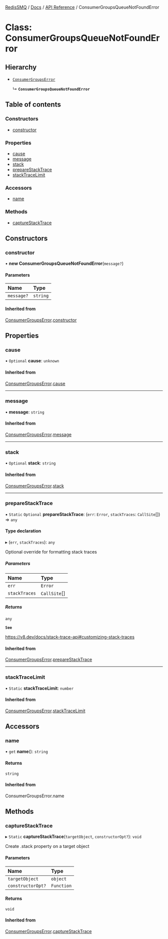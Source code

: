 [RedisSMQ](../../../README.md) / [Docs](../../README.md) / [API Reference](../README.md) / ConsumerGroupsQueueNotFoundError

# Class: ConsumerGroupsQueueNotFoundError

## Hierarchy

- [`ConsumerGroupsError`](ConsumerGroupsError.md)

  ↳ **`ConsumerGroupsQueueNotFoundError`**

## Table of contents

### Constructors

- [constructor](ConsumerGroupsQueueNotFoundError.md#constructor)

### Properties

- [cause](ConsumerGroupsQueueNotFoundError.md#cause)
- [message](ConsumerGroupsQueueNotFoundError.md#message)
- [stack](ConsumerGroupsQueueNotFoundError.md#stack)
- [prepareStackTrace](ConsumerGroupsQueueNotFoundError.md#preparestacktrace)
- [stackTraceLimit](ConsumerGroupsQueueNotFoundError.md#stacktracelimit)

### Accessors

- [name](ConsumerGroupsQueueNotFoundError.md#name)

### Methods

- [captureStackTrace](ConsumerGroupsQueueNotFoundError.md#capturestacktrace)

## Constructors

### constructor

• **new ConsumerGroupsQueueNotFoundError**(`message?`)

#### Parameters

| Name | Type |
| :------ | :------ |
| `message?` | `string` |

#### Inherited from

[ConsumerGroupsError](ConsumerGroupsError.md).[constructor](ConsumerGroupsError.md#constructor)

## Properties

### cause

• `Optional` **cause**: `unknown`

#### Inherited from

[ConsumerGroupsError](ConsumerGroupsError.md).[cause](ConsumerGroupsError.md#cause)

___

### message

• **message**: `string`

#### Inherited from

[ConsumerGroupsError](ConsumerGroupsError.md).[message](ConsumerGroupsError.md#message)

___

### stack

• `Optional` **stack**: `string`

#### Inherited from

[ConsumerGroupsError](ConsumerGroupsError.md).[stack](ConsumerGroupsError.md#stack)

___

### prepareStackTrace

▪ `Static` `Optional` **prepareStackTrace**: (`err`: `Error`, `stackTraces`: `CallSite`[]) => `any`

#### Type declaration

▸ (`err`, `stackTraces`): `any`

Optional override for formatting stack traces

##### Parameters

| Name | Type |
| :------ | :------ |
| `err` | `Error` |
| `stackTraces` | `CallSite`[] |

##### Returns

`any`

**`See`**

https://v8.dev/docs/stack-trace-api#customizing-stack-traces

#### Inherited from

[ConsumerGroupsError](ConsumerGroupsError.md).[prepareStackTrace](ConsumerGroupsError.md#preparestacktrace)

___

### stackTraceLimit

▪ `Static` **stackTraceLimit**: `number`

#### Inherited from

[ConsumerGroupsError](ConsumerGroupsError.md).[stackTraceLimit](ConsumerGroupsError.md#stacktracelimit)

## Accessors

### name

• `get` **name**(): `string`

#### Returns

`string`

#### Inherited from

ConsumerGroupsError.name

## Methods

### captureStackTrace

▸ `Static` **captureStackTrace**(`targetObject`, `constructorOpt?`): `void`

Create .stack property on a target object

#### Parameters

| Name | Type |
| :------ | :------ |
| `targetObject` | `object` |
| `constructorOpt?` | `Function` |

#### Returns

`void`

#### Inherited from

[ConsumerGroupsError](ConsumerGroupsError.md).[captureStackTrace](ConsumerGroupsError.md#capturestacktrace)
